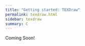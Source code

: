 ```yaml
---
title: "Getting started: TEXDraw"
permalink: texdraw.html
sidebar: texdraw
summary: C
---
```


Coming Soon!